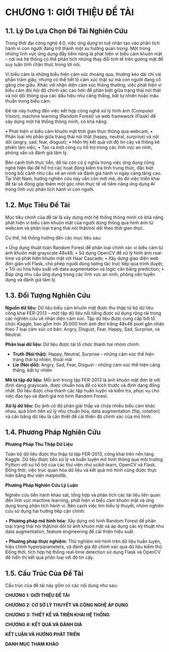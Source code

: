 # CHƯƠNG 1: GIỚI THIỆU ĐỀ TÀI

## 1.1. Lý Do Lựa Chọn Đề Tài Nghiên Cứu

Trong thời đại công nghệ 4.0, việc ứng dụng trí tuệ nhân tạo vào phân tích hành vi con người đang trở thành một xu hướng quan trọng. Một trong những lĩnh vực ứng dụng đầy tiềm năng là phát hiện vi biểu cảm khuôn mặt – nơi mà hệ thống có thể phân tích những thay đổi tinh tế trên gương mặt để suy luận tính chân thực trong lời nói.

Vi biểu cảm là những biểu hiện cảm xúc thoáng qua, thường kéo dài chỉ vài phần trăm giây, nhưng có thể tiết lộ cảm xúc thật sự mà con người đang cố gắng che giấu. Khác với nhận diện cảm xúc thông thường, việc phát hiện vi biểu cảm đòi hỏi độ chính xác cao hơn để phân biệt giữa trạng thái nói thật và nói dối thông qua các dấu hiệu như căng thẳng, bất tự nhiên hoặc mâu thuẫn trong biểu cảm.

Đề tài này hướng đến việc kết hợp công nghệ xử lý hình ảnh (Computer Vision), machine learning (Random Forest) và web framework (Flask) để xây dựng một hệ thống thông minh, có khả năng:

• Phát hiện vi biểu cảm khuôn mặt thời gian thực thông qua webcam;
• Phân loại nhị phân giữa trạng thái nói thật (happy, neutral, surprise) và nói dối (angry, sad, fear, disgust);
• Hiển thị kết quả với độ tin cậy và thống kê phiên làm việc;
• Tạo ra một công cụ hỗ trợ trong các lĩnh vực an ninh, phỏng vấn và đánh giá tâm lý.

Bên cạnh tính thực tiễn, đề tài còn có ý nghĩa trong việc ứng dụng công nghệ hiện đại để hỗ trợ các hoạt động kiểm tra tính trung thực, đặc biệt trong bối cảnh nhu cầu về an ninh và đánh giá hành vi ngày càng tăng cao. Tại Việt Nam, hướng nghiên cứu này vẫn còn mới mẻ, do đó việc triển khai đề tài sẽ đóng góp thêm một góc nhìn thực tế về tiềm năng ứng dụng AI trong lĩnh vực phân tích hành vi con người.

## 1.2. Mục Tiêu Đề Tài

Mục tiêu chính của đề tài là xây dựng một hệ thống thông minh có khả năng phát hiện vi biểu cảm khuôn mặt của người dùng thông qua hình ảnh từ webcam và phân loại trạng thái nói thật/nói dối theo thời gian thực.

Cụ thể, hệ thống hướng đến các mục tiêu sau:

• Ứng dụng thuật toán Random Forest để phân loại chính xác vi biểu cảm từ ảnh khuôn mặt grayscale 48x48;
• Sử dụng OpenCV để xử lý hình ảnh real-time và phát hiện khuôn mặt với Haar Cascade;
• Xây dựng giao diện web đơn giản với Flask, cho phép người dùng tương tác trực tiếp qua trình duyệt;
• Tối ưu hóa hiệu suất với data augmentation và logic cân bằng prediction;
• Đáp ứng nhu cầu ứng dụng trong các lĩnh vực an ninh, phỏng vấn tuyển dụng và đánh giá tâm lý.

## 1.3. Đối Tượng Nghiên Cứu

**Nguồn dữ liệu:** Dữ liệu biểu cảm khuôn mặt được thu thập từ bộ dữ liệu công khai FER-2013 – một tập dữ liệu nổi tiếng được sử dụng rộng rãi trong các nghiên cứu về nhận diện cảm xúc. Tập dữ liệu được cung cấp bởi tổ chức Kaggle, bao gồm hơn 35.000 hình ảnh đen trắng 48x48 pixel gắn nhãn theo 7 loại cảm xúc cơ bản: Angry, Disgust, Fear, Happy, Sad, Surprise, và Neutral.

**Phân loại dữ liệu:** Dữ liệu được tái tổ chức thành hai nhóm chính:
- **Truth (Nói thật):** Happy, Neutral, Surprise - những cảm xúc thể hiện trạng thái tự nhiên, thoải mái
- **Lie (Nói dối):** Angry, Sad, Fear, Disgust - những cảm xúc thể hiện căng thẳng, bất tự nhiên

**Mô tả tập dữ liệu:** Mỗi ảnh trong tập FER-2013 là ảnh khuôn mặt đơn lẻ với định dạng grayscale, được chuẩn hóa để có kích thước và định dạng đồng nhất. Dữ liệu được chia thành các tập huấn luyện và kiểm tra, phục vụ cho việc đào tạo và đánh giá mô hình Random Forest.

**Xử lý dữ liệu:** Do ảnh có độ phân giải thấp và chứa nhiều biểu cảm khác nhau, quá trình tiền xử lý như chuẩn hóa, data augmentation (flip, rotation) và cân bằng dữ liệu là cần thiết để cải thiện độ chính xác của mô hình.

## 1.4. Phương Pháp Nghiên Cứu

**Phương Pháp Thu Thập Dữ Liệu**

Toàn bộ dữ liệu được thu thập từ tập FER-2013, công khai trên nền tảng Kaggle. Dữ liệu được tiền xử lý và huấn luyện mô hình thông qua môi trường Python với sự hỗ trợ của các thư viện như scikit-learn, OpenCV và Flask. Đồng thời, việc trực quan hóa dữ liệu và kết quả mô hình cũng được thực hiện bằng thư viện matplotlib.

**Phương Pháp Nghiên Cứu Lý Luận**

Nghiên cứu tiến hành khảo sát, tổng hợp và phân tích các tài liệu liên quan đến lĩnh vực machine learning, phát hiện vi biểu cảm khuôn mặt và ứng dụng trong phân tích hành vi. Bên cạnh việc tìm hiểu lý thuyết, nhóm nghiên cứu sử dụng hai hướng tiếp cận chính:

• **Phương pháp mô hình hóa:** Xây dựng mô hình Random Forest để phân loại trạng thái nói thật/nói dối từ ảnh khuôn mặt và áp dụng các kỹ thuật như data augmentation, feature engineering để cải thiện hiệu suất.

• **Phương pháp thực nghiệm:** Thử nghiệm mô hình trên dữ liệu huấn luyện, hiệu chỉnh hyperparameters, và đánh giá độ chính xác qua dữ liệu kiểm thử. Đồng thời, tích hợp hệ thống real-time detection sử dụng Flask và OpenCV để hiển thị kết quả phân loại với độ tin cậy.

## 1.5. Cấu Trúc Của Đề Tài

Cấu trúc của đề tài này gồm có các nội dung như sau:

**CHƯƠNG 1: GIỚI THIỆU ĐỀ TÀI**

**CHƯƠNG 2: CƠ SỞ LÝ THUYẾT VÀ CÔNG NGHỆ ÁP DỤNG**

**CHƯƠNG 3: THIẾT KẾ VÀ TRIỂN KHAI HỆ THỐNG**

**CHƯƠNG 4: KẾT QUẢ VÀ ĐÁNH GIÁ**

**KẾT LUẬN VÀ HƯỚNG PHÁT TRIỂN**

**DANH MỤC THAM KHẢO**